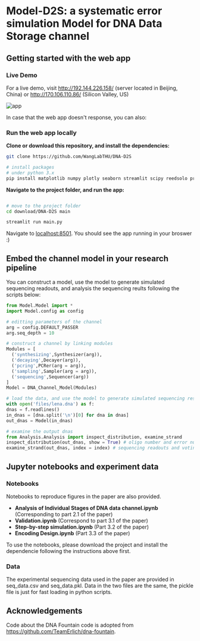 # Model-D2S: a systematic error simulation Model for DNA Data Storage channel

## Getting started with the web app

### Live Demo
For a live demo, visit http://192.144.226.158/ (server located in Beijing, China) or http://170.106.110.86/ (Silicon Valley, US)

![app](https://github.com/WangLabTHU/DNA-D2S/blob/main/files/webapp.jpg)

In case that the web app doesn't response, you can also:

### Run the web app locally 

**Clone or download this repository, and install the dependencies:**

```bash
git clone https://github.com/WangLabTHU/DNA-D2S

# install packages
# under python 3.x
pip install matplotlib numpy plotly seaborn streamlit scipy reedsolo prettytable

```

**Navigate to the project folder,  and run the app:**

```bash

# move to the project folder
cd download/DNA-D2S main

streamlit run main.py
```

Navigate to [localhost:8501](https://localhost:8501/). You should see the app running in your broswer :)


## Embed the channel model in your research pipeline
You can construct a model, use the model to generate simulated sequencing readouts, and analysis the sequencing reults following the scripts
below:
```python
from Model.Model import *
import Model.config as config

# editting parameters of the channel
arg = config.DEFAULT_PASSER
arg.seq_depth = 10

# construct a channel by linking modules
Modules = [
  ('synthesizing',Synthesizer(arg)),
  ('decaying',Decayer(arg)),
  ('pcring',PCRer(arg = arg)),
  ('sampling',Sampler(arg = arg)),
  ('sequencing',Sequencer(arg))
]
Model = DNA_Channel_Model(Modules)

# load the data, and use the model to generate simulated sequencing results
with open('files/lena.dna') as f:
dnas = f.readlines()
in_dnas = [dna.split('\n')[0] for dna in dnas]
out_dnas = Model(in_dnas)

# examine the output dnas
from Analysis.Analysis import inspect_distribution, examine_strand
inspect_distribution(out_dnas, show = True) # oligo number and error number distribution of the entire sequencing results
examine_strand(out_dnas, index = index) # sequencing readouts and voting result of a single sequence.
```

## Jupyter notebooks and experiment data
### Notebooks
Notebooks to reproduce figures in the paper are also provided.

* **Analysis of Individual Stages of DNA data channel.ipynb** (Corresponding to part 2.1 of the paper)
* **Validation.ipynb** (Correspond to part 3.1 of the paper)
* **Step-by-step simulation.ipynb** (Part 3.2 of the paper)
* **Encoding Design.ipynb** (Part 3.3 of the paper)

To use the notebooks, please download the project and install the dependencie following the instructions above first.

### Data
The experimental sequencing data used in the paper are provided in seq_data.csv and seq_data.pkl. Data in the two files are the same,
the pickle file is just for fast loading in python scripts.


## Acknowledgements
Code about the DNA Fountain code is adopted from https://github.com/TeamErlich/dna-fountain.



